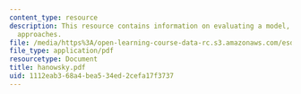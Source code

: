 ```yaml
---
content_type: resource
description: This resource contains information on evaluating a model, traditional
  approaches.
file: /media/https%3A/open-learning-course-data-rc.s3.amazonaws.com/esd-342-advanced-system-architecture-spring-2006/1112eab368a4bea534ed2cefa17f3737_hanowsky.pdf
file_type: application/pdf
resourcetype: Document
title: hanowsky.pdf
uid: 1112eab3-68a4-bea5-34ed-2cefa17f3737
---
```

